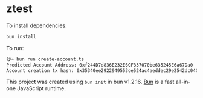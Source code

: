 # ztest

To install dependencies:

```bash
bun install
```

To run:

```bash
😋➜ bun run create-account.ts
Predicted Account Address: 0xf244D7d836E232E6CF337070be635245E6a67Da0
Account creation tx hash: 0x35340ee2922949553ce524ac4aeddec29e2542dc04037b78de1c61989a355915
```

This project was created using `bun init` in bun v1.2.16. [Bun](https://bun.sh) is a fast all-in-one JavaScript runtime.
